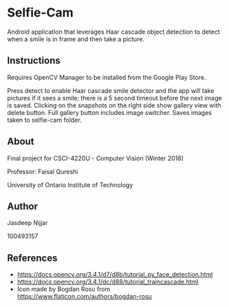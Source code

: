 # Selfie-Cam
Android application that leverages Haar cascade object detection to detect when a smile is in frame and then take a picture.

## Instructions 
Requires OpenCV Manager to be installed from the Google Play Store.

Press detect to enable Haar cascade smile detector and the app will take pictures if it sees a smile; there is a 5 second timeout before the next image is saved. Clicking on the snapshots on the right side show gallery view with delete button. Full gallery button includes image switcher. Saves images taken to selfie-cam folder.

## About
Final project for CSCI-4220U - Computer Vision (Winter 2018)

Professor: Faisal Qureshi 

University of Ontario Institute of Technology

## Author
Jasdeep Nijjar

100493157

## References
- https://docs.opencv.org/3.4.1/d7/d8b/tutorial_py_face_detection.html
- https://docs.opencv.org/3.4.1/dc/d88/tutorial_traincascade.html
- Icon made by Bogdan Rosu from https://www.flaticon.com/authors/bogdan-rosu
